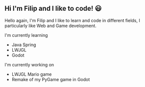 ## Hi I'm Filip and I like to code! :smiley:

Hello again, I'm Filip and I like to learn and code in different fields,
I particularly like Web and Game development.

I'm currently learning

- Java Spring
- LWJGL
- Godot

I'm currently working on

- LWJGL Mario game
- Remake of my PyGame game in Godot
